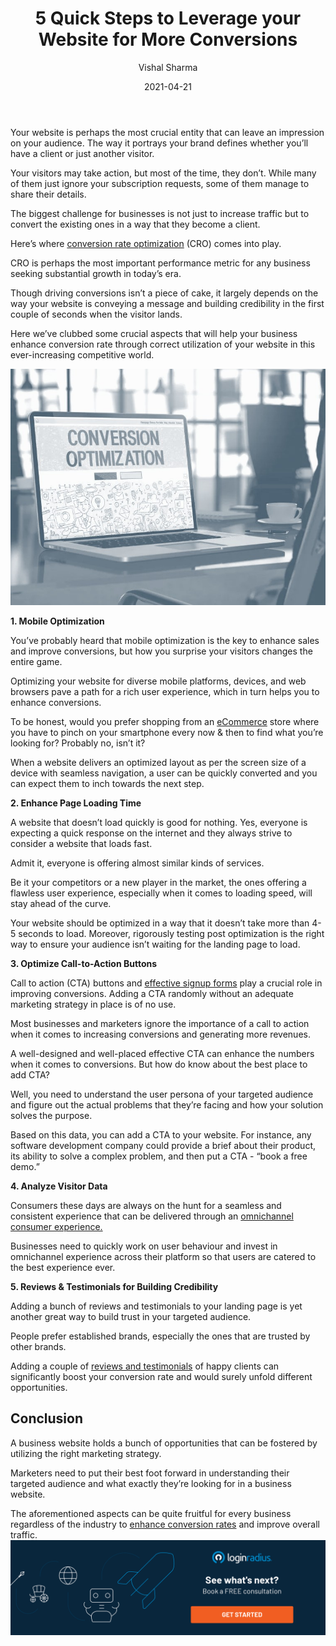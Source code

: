 ﻿---
title: "5 Quick Steps to Leverage your Website for More Conversions"
date: "2021-04-21"
coverImage: "Leads-conversion-Loginradius.jpg"
tags: ["loginradius"]
featured: false 
author: "Vishal Sharma"
description: "Marketers need to put their best foot forward in understanding their targeted audience and what exactly they’re looking for in a business website. The quick strategies described in this blog can be quite fruitful for every business regardless of the industry to enhance conversion rates and improve overall traffic."
metadescription: "Use these techniques to improve sales funnel conversions on your website. Here we’ve clubbed some crucial aspects that will help your business enhance conversion rate."
metatitle: "5 Quick Steps to Leverage your Website for More Conversions"

---

Your website is perhaps the most crucial entity that can leave an impression on your audience. The way it portrays your brand defines whether you’ll have a client or just another visitor.

Your visitors may take action, but most of the time, they don’t. While many of them just ignore your subscription requests, some of them manage to share their details.

The biggest challenge for businesses is not just to increase traffic but to convert the existing ones in a way that they become a client.

Here’s where [conversion rate optimization](https://www.loginradius.com/blog/fuel/2021/01/sign-up-tips-conversion-rate/) (CRO) comes into play.

CRO is perhaps the most important performance metric for any business seeking substantial growth in today’s era.

Though driving conversions isn’t a piece of cake, it largely depends on the way your website is conveying a message and building credibility in the first couple of seconds when the visitor lands.

Here we’ve clubbed some crucial aspects that will help your business enhance conversion rate through correct utilization of your website in this ever-increasing competitive world.

![book-a-demo-Consultation](website-optimization-conversion.jpg)

<b>1. Mobile Optimization</b>

You’ve probably heard that mobile optimization is the key to enhance sales and improve conversions, but how you surprise your visitors changes the entire game.

Optimizing your website for diverse mobile platforms, devices, and web browsers pave a path for a rich user experience, which in turn helps you to enhance conversions.

To be honest, would you prefer shopping from an [eCommerce](https://www.loginradius.com/industry-retail-and-ecommerce/) store where you have to pinch on your smartphone every now & then to find what you’re looking for? Probably no, isn’t it?

When a website delivers an optimized layout as per the screen size of a device with seamless navigation, a user can be quickly converted and you can expect them to inch towards the next step.

<b>2. Enhance Page Loading Time</b>

A website that doesn’t load quickly is good for nothing. Yes, everyone is expecting a quick response on the internet and they always strive to consider a website that loads fast.

Admit it, everyone is offering almost similar kinds of services.

Be it your competitors or a new player in the market, the ones offering a flawless user experience, especially when it comes to loading speed, will stay ahead of the curve.

Your website should be optimized in a way that it doesn’t take more than 4-5 seconds to load. Moreover, rigorously testing post optimization is the right way to ensure your audience isn’t waiting for the landing page to load.

<b>3. Optimize Call-to-Action Buttons</b>

Call to action (CTA) buttons and [effective signup forms](https://www.loginradius.com/blog/fuel/2017/04/sign-up-forms-best-practices/) play a crucial role in improving conversions. Adding a CTA randomly without an adequate marketing strategy in place is of no use.

Most businesses and marketers ignore the importance of a call to action when it comes to increasing conversions and generating more revenues.

A well-designed and well-placed effective CTA can enhance the numbers when it comes to conversions. But how do know about the best place to add CTA?

Well, you need to understand the user persona of your targeted audience and figure out the actual problems that they’re facing and how your solution solves the purpose.

Based on this data, you can add a CTA to your website. For instance, any software development company could provide a brief about their product, its ability to solve a complex problem, and then put a CTA - “book a free demo.”

<b>4. Analyze Visitor Data</b>

Consumers these days are always on the hunt for a seamless and consistent experience that can be delivered through an [omnichannel consumer experience.](https://www.loginradius.com/blog/fuel/2020/04/omnichannel-customer-experience/)

Businesses need to quickly work on user behaviour and invest in omnichannel experience across their platform so that users are catered to the best experience ever.

<b>5. Reviews & Testimonials for Building Credibility</b>

Adding a bunch of reviews and testimonials to your landing page is yet another great way to build trust in your targeted audience.

People prefer established brands, especially the ones that are trusted by other brands.

Adding a couple of [reviews and testimonials](https://www.loginradius.com/customers/) of happy clients can significantly boost your conversion rate and would surely unfold different opportunities.

## Conclusion

A business website holds a bunch of opportunities that can be fostered by utilizing the right marketing strategy.

Marketers need to put their best foot forward in understanding their targeted audience and what exactly they’re looking for in a business website.

The aforementioned aspects can be quite fruitful for every business regardless of the industry to [enhance conversion rates](https://www.loginradius.com/blog/fuel/2021/03/how-to-drive-in-the-highest-quality-leads-in-2021-with-content-and-seo/) and improve overall traffic.
[![book-a-demo-Consultation](book-a-demo.png)](https://www.loginradius.com/book-a-demo/)
